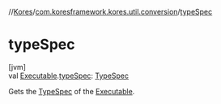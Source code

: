//[Kores](../../index.md)/[com.koresframework.kores.util.conversion](index.md)/[typeSpec](type-spec.md)

# typeSpec

[jvm]\
val [Executable](https://docs.oracle.com/javase/8/docs/api/java/lang/reflect/Executable.html).[typeSpec](type-spec.md): [TypeSpec](../com.koresframework.kores.base/-type-spec/index.md)

Gets the [TypeSpec](../com.koresframework.kores.base/-type-spec/index.md) of the [Executable](https://docs.oracle.com/javase/8/docs/api/java/lang/reflect/Executable.html).
